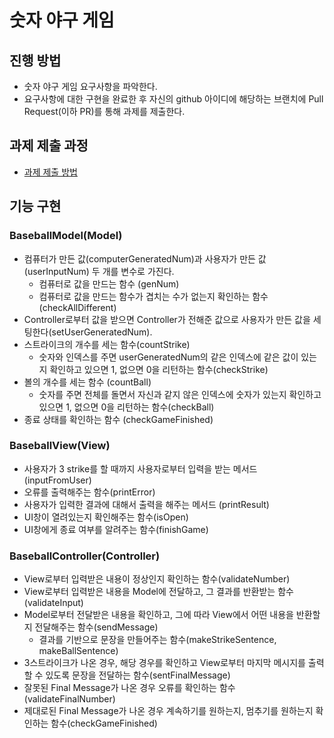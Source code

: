 # 숫자 야구 게임
## 진행 방법
* 숫자 야구 게임 요구사항을 파악한다.
* 요구사항에 대한 구현을 완료한 후 자신의 github 아이디에 해당하는 브랜치에 Pull Request(이하 PR)를 통해 과제를 제출한다.

## 과제 제출 과정
* [과제 제출 방법](https://github.com/next-step/nextstep-docs/tree/master/precourse)

## 기능 구현

### BaseballModel(Model)
* 컴퓨터가 만든 값(computerGeneratedNum)과 사용자가 만든 값(userInputNum) 두 개를 변수로 가진다.
    * 컴퓨터로 값을 만드는 함수 (genNum)
    * 컴퓨터로 값을 만드는 함수가 겹치는 수가 없는지 확인하는 함수(checkAllDifferent)
* Controller로부터 값을 받으면 Controller가 전해준 값으로 사용자가 만든 값을 세팅한다(setUserGeneratedNum).
* 스트라이크의 개수를 세는 함수(countStrike)
    * 숫자와 인덱스를 주면 userGeneratedNum의 같은 인덱스에 같은 값이 있는지 확인하고 있으면 1, 없으면 0을 리턴하는 함수(checkStrike)
* 볼의 개수를 세는 함수 (countBall)
    * 숫자를 주면 전체를 돌면서 자신과 같지 않은 인덱스에 숫자가 있는지 확인하고 있으면 1, 없으면 0을 리턴하는 함수(checkBall)
* 종료 상태를 확인하는 함수 (checkGameFinished)

### BaseballView(View)
* 사용자가 3 strike를 할 때까지 사용자로부터 입력을 받는 메서드 (inputFromUser)
* 오류를 출력해주는 함수(printError)
* 사용자가 입력한 결과에 대해서 출력을 해주는 메서드 (printResult)
* UI창이 열려있는지 확인해주는 함수(isOpen)
* UI창에게 종료 여부를 알려주는 함수(finishGame)

### BaseballController(Controller)
* View로부터 입력받은 내용이 정상인지 확인하는 함수(validateNumber)
* View로부터 입력받은 내용을 Model에 전달하고, 그 결과를 반환받는 함수(validateInput)
* Model로부터 전달받은 내용을 확인하고, 그에 따라 View에서 어떤 내용을 반환할지 전달해주는 함수(sendMessage)
    * 결과를 기반으로 문장을 만들어주는 함수(makeStrikeSentence, makeBallSentence)
* 3스트라이크가 나온 경우, 해당 경우를 확인하고 View로부터 마지막 메시지를 출력할 수 있도록 문장을 전달하는 함수(sentFinalMessage)
* 잘못된 Final Message가 나온 경우 오류를 확인하는 함수(validateFinalNumber)
* 제대로된 Final Message가 나온 경우 계속하기를 원하는지, 멈추기를 원하는지 확인하는 함수(checkGameFinished)
